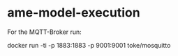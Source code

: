 # ame-model-execution

For the MQTT-Broker run:

docker run -ti -p 1883:1883 -p 9001:9001 toke/mosquitto